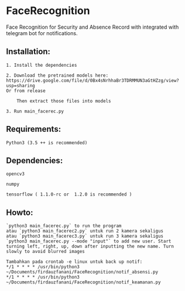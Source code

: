 # FaceRecognition
Face Recognition for Security and Absence Record with integrated with telegram bot for notifications.


## Installation:
    1. Install the dependencies

    2. Download the pretrained models here: https://drive.google.com/file/d/0Bx4sNrhhaBr3TDRMMUN3aGtHZzg/view?usp=sharing
    Or from release

        Then extract those files into models

    3. Run main_facerec.py

## Requirements:
    Python3 (3.5 ++ is recommended)

## Dependencies:

    opencv3

    numpy

    tensorflow ( 1.1.0-rc or  1.2.0 is recommended )


## Howto:
    `python3 main_facerec.py` to run the program
    atau `python3 main_facerec2.py` untuk run 2 kamera sekaligus
    atau `python3 main_facerec3.py` untuk run 3 kamera sekaligus
    `python3 main_facerec.py --mode "input"` to add new user. Start turning left, right, up, down after inputting the new name. Turn slowly to avoid blurred images

    Tambahkan pada crontab -e linux untuk back up notif:
    */1 * * * * /usr/bin/python3 ~/Documents/firdauzfanani/FaceRecognition/notif_absensi.py
    */1 * * * * /usr/bin/python3 ~/Documents/firdauzfanani/FaceRecognition/notif_keamanan.py
